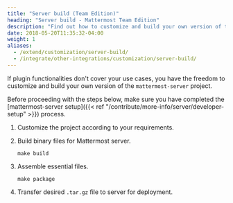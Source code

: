```yaml
---
title: "Server build (Team Edition)"
heading: "Server build - Mattermost Team Edition"
description: "Find out how to customize and build your own version of the Mattermost open source project."
date: 2018-05-20T11:35:32-04:00
weight: 1
aliases:
  - /extend/customization/server-build/
  - /integrate/other-integrations/customization/server-build/
---
```


If plugin functionalities don't cover your use cases, you have the freedom to customize and build your own version of the `mattermost-server` project.

Before proceeding with the steps below, make sure you have completed the [mattermost-server setup]({{< ref "/contribute/more-info/server/developer-setup" >}}) process.

1. Customize the project according to your requirements.

2. Build binary files for Mattermost server.

    ```shell
    make build
    ```

3. Assemble essential files.

    ```shell
    make package
    ```  

4. Transfer desired `.tar.gz` file to server for deployment.
